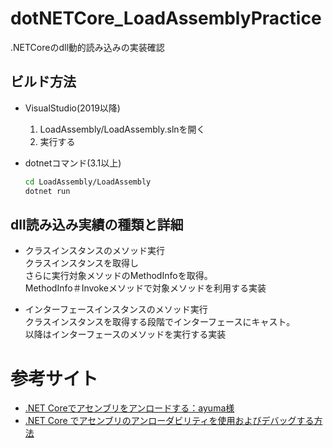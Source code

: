 # dotNETCore_LoadAssemblyPractice
.NETCoreのdll動的読み込みの実装確認

## ビルド方法
* VisualStudio(2019以降)
   1. LoadAssembly/LoadAssembly.slnを開く
   1. 実行する

* dotnetコマンド(3.1以上)  
    ```sh
    cd LoadAssembly/LoadAssembly
    dotnet run
    ```

## dll読み込み実績の種類と詳細
* クラスインスタンスのメソッド実行  
  クラスインスタンスを取得し  
  さらに実行対象メソッドのMethodInfoを取得。  
  MethodInfo＃Invokeメソッドで対象メソッドを利用する実装

* インターフェースインスタンスのメソッド実行  
   クラスインスタンスを取得する段階でインターフェースにキャスト。  
   以降はインターフェースのメソッドを実行する実装


# 参考サイト
* [.NET Coreでアセンブリをアンロードする：ayuma様](https://www.ayumax.net/entry/2019/12/10/000000)
* [.NET Core でアセンブリのアンローダビリティを使用およびデバッグする方法](https://docs.microsoft.com/ja-jp/dotnet/standard/assembly/unloadability)
